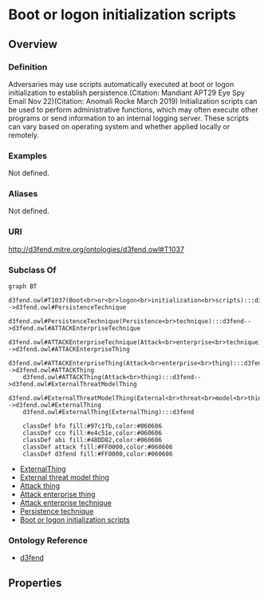 # Boot or logon initialization scripts

## Overview

### Definition
Adversaries may use scripts automatically executed at boot or logon initialization to establish persistence.(Citation: Mandiant APT29 Eye Spy Email Nov 22)(Citation: Anomali Rocke March 2019) Initialization scripts can be used to perform administrative functions, which may often execute other programs or send information to an internal logging server. These scripts can vary based on operating system and whether applied locally or remotely.

### Examples
Not defined.

### Aliases
Not defined.

### URI
http://d3fend.mitre.org/ontologies/d3fend.owl#T1037

### Subclass Of
```mermaid
graph BT
    d3fend.owl#T1037(Boot<br>or<br>logon<br>initialization<br>scripts):::d3fend-->d3fend.owl#PersistenceTechnique
    d3fend.owl#PersistenceTechnique(Persistence<br>technique):::d3fend-->d3fend.owl#ATTACKEnterpriseTechnique
    d3fend.owl#ATTACKEnterpriseTechnique(Attack<br>enterprise<br>technique):::d3fend-->d3fend.owl#ATTACKEnterpriseThing
    d3fend.owl#ATTACKEnterpriseThing(Attack<br>enterprise<br>thing):::d3fend-->d3fend.owl#ATTACKThing
    d3fend.owl#ATTACKThing(Attack<br>thing):::d3fend-->d3fend.owl#ExternalThreatModelThing
    d3fend.owl#ExternalThreatModelThing(External<br>threat<br>model<br>thing):::d3fend-->d3fend.owl#ExternalThing
    d3fend.owl#ExternalThing(ExternalThing):::d3fend
    
    classDef bfo fill:#97c1fb,color:#060606
    classDef cco fill:#e4c51e,color:#060606
    classDef abi fill:#48DD82,color:#060606
    classDef attack fill:#FF0000,color:#060606
    classDef d3fend fill:#FF0000,color:#060606
```

- [ExternalThing](/docs/ontology/reference/model/ExternalThing/ExternalThing.md)
- [External threat model thing](/docs/ontology/reference/model/ExternalThing/External%20threat%20model%20thing/External%20threat%20model%20thing.md)
- [Attack thing](/docs/ontology/reference/model/ExternalThing/External%20threat%20model%20thing/Attack%20thing/Attack%20thing.md)
- [Attack enterprise thing](/docs/ontology/reference/model/ExternalThing/External%20threat%20model%20thing/Attack%20thing/Attack%20enterprise%20thing/Attack%20enterprise%20thing.md)
- [Attack enterprise technique](/docs/ontology/reference/model/ExternalThing/External%20threat%20model%20thing/Attack%20thing/Attack%20enterprise%20thing/Attack%20enterprise%20technique/Attack%20enterprise%20technique.md)
- [Persistence technique](/docs/ontology/reference/model/ExternalThing/External%20threat%20model%20thing/Attack%20thing/Attack%20enterprise%20thing/Attack%20enterprise%20technique/Persistence%20technique/Persistence%20technique.md)
- [Boot or logon initialization scripts](/docs/ontology/reference/model/ExternalThing/External%20threat%20model%20thing/Attack%20thing/Attack%20enterprise%20thing/Attack%20enterprise%20technique/Persistence%20technique/Boot%20or%20logon%20initialization%20scripts/Boot%20or%20logon%20initialization%20scripts.md)


### Ontology Reference
- [d3fend](http://d3fend.mitre.org/ontologies/d3fend.owl#)

## Properties
